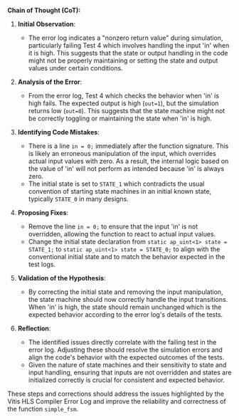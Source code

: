 **Chain of Thought (CoT):**

1. **Initial Observation**:
   - The error log indicates a "nonzero return value" during simulation, particularly failing Test 4 which involves handling the input 'in' when it is high. This suggests that the state or output handling in the code might not be properly maintaining or setting the state and output values under certain conditions.

2. **Analysis of the Error**:
   - From the error log, Test 4 which checks the behavior when 'in' is high fails. The expected output is high (`out=1`), but the simulation returns low (`out=0`). This suggests that the state machine might not be correctly toggling or maintaining the state when 'in' is high.

3. **Identifying Code Mistakes**:
   - There is a line `in = 0;` immediately after the function signature. This is likely an erroneous manipulation of the input, which overrides actual input values with zero. As a result, the internal logic based on the value of 'in' will not perform as intended because 'in' is always zero.
   - The initial state is set to `STATE_1` which contradicts the usual convention of starting state machines in an initial known state, typically `STATE_0` in many designs.

4. **Proposing Fixes**:
   - Remove the line `in = 0;` to ensure that the input 'in' is not overridden, allowing the function to react to actual input values.
   - Change the initial state declaration from `static ap_uint<1> state = STATE_1;` to `static ap_uint<1> state = STATE_0;` to align with the conventional initial state and to match the behavior expected in the test logs.

5. **Validation of the Hypothesis**:
   - By correcting the initial state and removing the input manipulation, the state machine should now correctly handle the input transitions. When 'in' is high, the state should remain unchanged which is the expected behavior according to the error log's details of the tests.

6. **Reflection**:
   - The identified issues directly correlate with the failing test in the error log. Adjusting these should resolve the simulation errors and align the code's behavior with the expected outcomes of the tests.
   - Given the nature of state machines and their sensitivity to state and input handling, ensuring that inputs are not overridden and states are initialized correctly is crucial for consistent and expected behavior.

These steps and corrections should address the issues highlighted by the Vitis HLS Compiler Error Log and improve the reliability and correctness of the function `simple_fsm`.